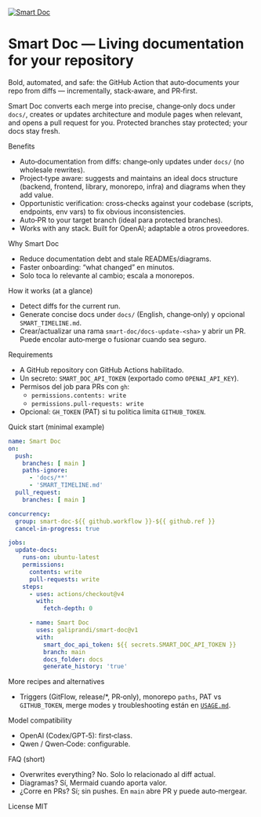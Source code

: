 [![Smart Doc](https://github.com/galiprandi/smart-doc/actions/workflows/smart-doc.yml/badge.svg?branch=main)](https://github.com/galiprandi/smart-doc/actions/workflows/smart-doc.yml)

# Smart Doc — Living documentation for your repository

Bold, automated, and safe: the GitHub Action that auto‑documents your repo from diffs — incrementally, stack‑aware, and PR‑first.

Smart Doc converts each merge into precise, change‑only docs under `docs/`, creates or updates architecture and module pages when relevant, and opens a pull request for you. Protected branches stay protected; your docs stay fresh.

Benefits
- Auto‑documentation from diffs: change‑only updates under `docs/` (no wholesale rewrites).
- Project‑type aware: suggests and maintains an ideal docs structure (backend, frontend, library, monorepo, infra) and diagrams when they add value.
- Opportunistic verification: cross‑checks against your codebase (scripts, endpoints, env vars) to fix obvious inconsistencies.
- Auto‑PR to your target branch (ideal para protected branches).
- Works with any stack. Built for OpenAI; adaptable a otros proveedores.

Why Smart Doc
- Reduce documentation debt and stale READMEs/diagrams.
- Faster onboarding: “what changed” en minutos.
- Solo toca lo relevante al cambio; escala a monorepos.

How it works (at a glance)
- Detect diffs for the current run.
- Generate concise docs under `docs/` (English, change‑only) y opcional `SMART_TIMELINE.md`.
- Crear/actualizar una rama `smart-doc/docs-update-<sha>` y abrir un PR. Puede encolar auto‑merge o fusionar cuando sea seguro.

Requirements
- A GitHub repository con GitHub Actions habilitado.
- Un secreto: `SMART_DOC_API_TOKEN` (exportado como `OPENAI_API_KEY`).
- Permisos del job para PRs con `gh`:
  - `permissions.contents: write`
  - `permissions.pull-requests: write`
- Opcional: `GH_TOKEN` (PAT) si tu política limita `GITHUB_TOKEN`.

Quick start (minimal example)
```yaml
name: Smart Doc
on:
  push:
    branches: [ main ]
    paths-ignore:
      - 'docs/**'
      - 'SMART_TIMELINE.md'
  pull_request:
    branches: [ main ]

concurrency:
  group: smart-doc-${{ github.workflow }}-${{ github.ref }}
  cancel-in-progress: true

jobs:
  update-docs:
    runs-on: ubuntu-latest
    permissions:
      contents: write
      pull-requests: write
    steps:
      - uses: actions/checkout@v4
        with:
          fetch-depth: 0

      - name: Smart Doc
        uses: galiprandi/smart-doc@v1
        with:
          smart_doc_api_token: ${{ secrets.SMART_DOC_API_TOKEN }}
          branch: main
          docs_folder: docs
          generate_history: 'true'
```

More recipes and alternatives
- Triggers (GitFlow, release/*, PR‑only), monorepo `paths`, PAT vs `GITHUB_TOKEN`, merge modes y troubleshooting están en [`USAGE.md`](./USAGE.md).

Model compatibility
- OpenAI (Codex/GPT‑5): first‑class.
- Qwen / Qwen‑Code: configurable.

FAQ (short)
- Overwrites everything? No. Solo lo relacionado al diff actual.
- Diagramas? Sí, Mermaid cuando aporta valor.
- ¿Corre en PRs? Sí; sin pushes. En `main` abre PR y puede auto‑mergear.

License
MIT
